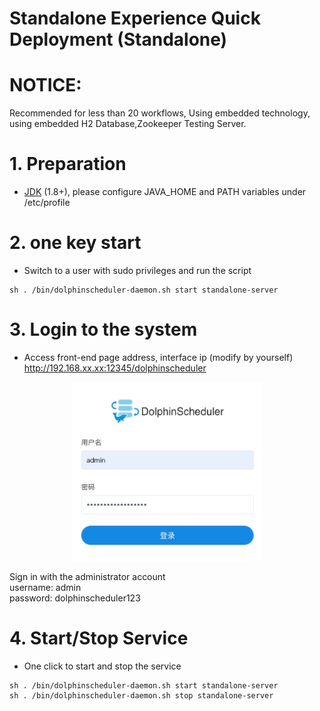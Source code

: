 # Standalone Experience Quick Deployment (Standalone)



# NOTICE:
Recommended for less than 20 workflows, Using embedded technology, using embedded H2 Database,Zookeeper Testing Server.

# 1. Preparation

* [JDK](https://www.oracle.com/technetwork/java/javase/downloads/index.html) (1.8+), please configure JAVA_HOME and PATH variables under /etc/profile


# 2. one key start

- Switch to a user with sudo privileges and run the script

```shell
sh . /bin/dolphinscheduler-daemon.sh start standalone-server
```


# 3. Login to the system

- Access front-end page address, interface ip (modify by yourself)
  http://192.168.xx.xx:12345/dolphinscheduler

<p align="center">
<img src="/img/login.png" width="60%" />
</p>
<p>
Sign in with the administrator account<br>
username: admin<br>
password: dolphinscheduler123
</p>

# 4. Start/Stop Service

* One click to start and stop the service
```shell
sh . /bin/dolphinscheduler-daemon.sh start standalone-server
sh . /bin/dolphinscheduler-daemon.sh stop standalone-server
```